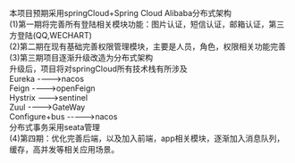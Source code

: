 本项目预期采用springCloud+Spring Cloud Alibaba分布式架构</br>
(1)第一期将完善所有登陆相关模块功能：图片认证，短信认证，邮箱认证，第三方登陆(QQ,WECHART)</br>
(2)第二期在现有基础完善权限管理模块，主要是人员，角色，权限相关功能完善</br>
(3)第三期项目逐渐升级改造为分布式架构</br>
   升级后，项目将对springCloud所有技术栈有所涉及</br>
   Eureka         ---->nacos</br>
   Feign          ---->openFeign</br>
   Hystrix        --->sentinel</br>
   Zuul          ---->GateWay</br>
   Configure+bus ----->nacos</br>
   分布式事务采用seata管理</br>
(4)第四期：优化完善后端，以及加入前端，app相关模块，逐渐加入消息队列，缓存，高并发等相关应用场景。</br>
  
